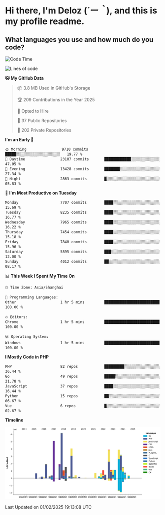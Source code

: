 # **Hi there, I'm Deloz (*´ー｀*), and this is my profile readme.**

## **What languages you use and how much do you code?**

<!--START_SECTION:waka-->
![Code Time](http://img.shields.io/badge/Code%20Time-5%2C593%20hrs%2027%20mins-blue)

![Lines of code](https://img.shields.io/badge/From%20Hello%20World%20I%27ve%20Written-44.6%20million%20lines%20of%20code-blue)

**🐱 My GitHub Data** 

> 📦 3.8 MB Used in GitHub's Storage 
 > 
> 🏆 209 Contributions in the Year 2025
 > 
> 💼 Opted to Hire
 > 
> 📜 37 Public Repositories 
 > 
> 🔑 202 Private Repositories 
 > 
**I'm an Early 🐤** 

```text
🌞 Morning                9710 commits        █████░░░░░░░░░░░░░░░░░░░░   19.77 % 
🌆 Daytime                23107 commits       ████████████░░░░░░░░░░░░░   47.05 % 
🌃 Evening                13428 commits       ███████░░░░░░░░░░░░░░░░░░   27.34 % 
🌙 Night                  2863 commits        █░░░░░░░░░░░░░░░░░░░░░░░░   05.83 % 
```
📅 **I'm Most Productive on Tuesday** 

```text
Monday                   7707 commits        ████░░░░░░░░░░░░░░░░░░░░░   15.69 % 
Tuesday                  8235 commits        ████░░░░░░░░░░░░░░░░░░░░░   16.77 % 
Wednesday                7965 commits        ████░░░░░░░░░░░░░░░░░░░░░   16.22 % 
Thursday                 7454 commits        ████░░░░░░░░░░░░░░░░░░░░░   15.18 % 
Friday                   7840 commits        ████░░░░░░░░░░░░░░░░░░░░░   15.96 % 
Saturday                 5895 commits        ███░░░░░░░░░░░░░░░░░░░░░░   12.00 % 
Sunday                   4012 commits        ██░░░░░░░░░░░░░░░░░░░░░░░   08.17 % 
```


📊 **This Week I Spent My Time On** 

```text
🕑︎ Time Zone: Asia/Shanghai

💬 Programming Languages: 
Other                    1 hr 5 mins         █████████████████████████   100.00 % 

🔥 Editors: 
Chrome                   1 hr 5 mins         █████████████████████████   100.00 % 

💻 Operating System: 
Windows                  1 hr 5 mins         █████████████████████████   100.00 % 
```

**I Mostly Code in PHP** 

```text
PHP                      82 repos            █████████░░░░░░░░░░░░░░░░   36.44 % 
Go                       49 repos            █████░░░░░░░░░░░░░░░░░░░░   21.78 % 
JavaScript               37 repos            ████░░░░░░░░░░░░░░░░░░░░░   16.44 % 
Python                   15 repos            ██░░░░░░░░░░░░░░░░░░░░░░░   06.67 % 
Vue                      6 repos             █░░░░░░░░░░░░░░░░░░░░░░░░   02.67 % 
```



**Timeline**

![Lines of Code chart](https://raw.githubusercontent.com/deloz/deloz/main/assets/bar_graph.png)


 Last Updated on 01/02/2025 19:13:08 UTC
<!--END_SECTION:waka-->
